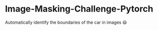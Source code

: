 # Image-Masking-Challenge-Pytorch
Automatically identify the boundaries of the car in images :smiley:
